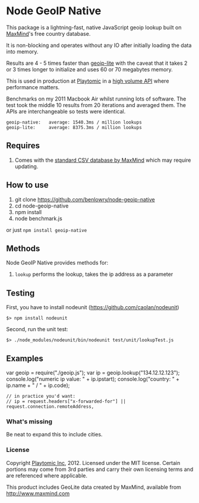 # Node GeoIP Native

This package is a lightning-fast, native JavaScript geoip lookup built on [MaxMind](http://www.maxmind.com/)'s free country database.

It is non-blocking and operates without any IO after initially loading the data into memory.

Results are 4 - 5 times faster than [geoip-lite](https://github.com/bluesmoon/node-geoip) with the caveat that it takes 2 or 3 times longer to initialize and uses 60 or 70 megabytes memory.

This is used in production at [Playtomic](https://playtomic.com/) in a [high volume API](https://success.heroku.com/playtomic) where performance matters.

Benchmarks on my 2011 Macbook Air whilst running lots of software.  The test took the middle 10 results from 20 iterations and averaged them.  The APIs are interchangeable so tests  were identical.

	geoip-native:	average: 1540.3ms / million lookups
	geoip-lite: 	average: 8375.3ms / million lookups

## Requires

1. Comes with the [standard CSV database by MaxMind](http://www.maxmind.com/app/geolite) which may require updating.

## How to use
1. git clone https://github.com/benlowry/node-geoip-native
2. cd node-geoip-native
3. npm install
4. node benchmark.js

or just ```npm install geoip-native```

## Methods

Node GeoIP Native provides methods for:

1. ```lookup``` performs the lookup, takes the ip address as a parameter

## Testing
First, you have to install nodeunit (https://github.com/caolan/nodeunit)

	$> npm install nodeunit

Second, run the unit test:

	$> ./node_modules/nodeunit/bin/nodeunit test/unit/lookupTest.js

## Examples

  var geoip = require("./geoip.js");
  var ip = geoip.lookup("134.12.12.123");
  console.log("numeric ip value: " + ip.ipstart);
  console.log("country: " + ip.name + " / " + ip.code);

	// in practice you'd want:
	// ip = request.headers["x-forwarded-for"] || request.connection.remoteAddress,

### What's missing
Be neat to expand this to include cities.

### License
Copyright [Playtomic Inc](https://playtomic.com), 2012.  Licensed under the MIT license.  Certain portions may come from 3rd parties and carry their own licensing terms and are referenced where applicable.

This product includes GeoLite data created by MaxMind, available from http://www.maxmind.com

